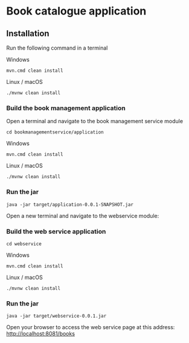 # ********************Book catalogue application********************

## Installation

Run the following command in a terminal

Windows

    mvn.cmd clean install

Linux / macOS

    ./mvnw clean install


### **Build the book management application**

Open a terminal and navigate to the book management service module

    cd bookmanagementservice/application 

Windows

    mvn.cmd clean install

Linux / macOS

    ./mvnw clean install

### **Run the jar**
    
    java -jar target/application-0.0.1-SNAPSHOT.jar


Open a new terminal and navigate to the webservice module:

### Build the web service application
    
    cd webservice 

Windows

    mvn.cmd clean install

Linux / macOS

    ./mvnw clean install

### **Run the jar**

    java -jar target/webservice-0.0.1.jar

Open your browser to access the web service page at this address:
[http://localhost:8081/books](http://localhost:8081/books/create)